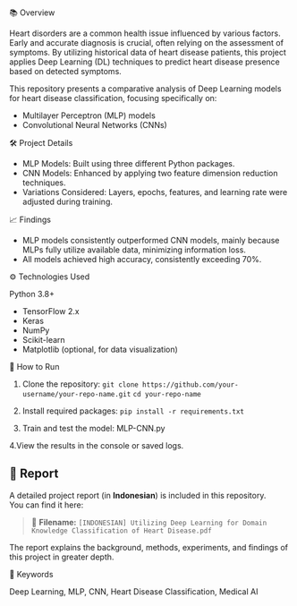 📚 Overview

Heart disorders are a common health issue influenced by various factors. Early and accurate diagnosis is crucial, often relying on the assessment of symptoms. By utilizing historical data of heart disease patients, this project applies Deep Learning (DL) techniques to predict heart disease presence based on detected symptoms.

This repository presents a comparative analysis of Deep Learning models for heart disease classification, focusing specifically on:
- Multilayer Perceptron (MLP) models
- Convolutional Neural Networks (CNNs)


🛠️ Project Details

- MLP Models: Built using three different Python packages. 
- CNN Models: Enhanced by applying two feature dimension reduction techniques.
- Variations Considered: Layers, epochs, features, and learning rate were adjusted during training.


📈 Findings

- MLP models consistently outperformed CNN models, mainly because MLPs fully utilize available data, minimizing information loss.
- All models achieved high accuracy, consistently exceeding 70%.


⚙️ Technologies Used

Python 3.8+
- TensorFlow 2.x
- Keras
- NumPy
- Scikit-learn
- Matplotlib (optional, for data visualization)


🚀 How to Run

1. Clone the repository:
```git clone https://github.com/your-username/your-repo-name.git```
```cd your-repo-name```

2. Install required packages:
```pip install -r requirements.txt```

3. Train and test the model:
MLP-CNN.py

4.View the results in the console or saved logs.

## 📄 Report

A detailed project report (in **Indonesian**) is included in this repository.  
You can find it here:

> 📄 **Filename:** `[INDONESIAN] Utilizing Deep Learning for Domain Knowledge Classification of Heart Disease.pdf`

The report explains the background, methods, experiments, and findings of this project in greater depth.


🔑 Keywords

Deep Learning, MLP, CNN, Heart Disease Classification, Medical AI

